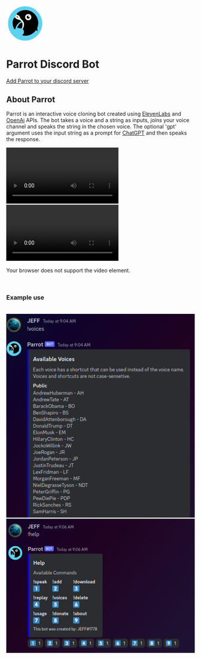 <img src="parrot_5_round.png" width="100"></img>

# Parrot Discord Bot

[Add Parrot to your discord server](https://discord.com/api/oauth2/authorize?client_id=1095014597871804510&permissions=3196992&scope=bot)


## About Parrot

Parrot is an interactive voice cloning bot created using [ElevenLabs](https://beta.elevenlabs.io/) and [OpenAi](https://platform.openai.com/) APIs.
The bot takes a voice and a string as inputs, joins your voice channel and speaks the string in the chosen voice. The optional 'gpt' argument uses the input string as a prompt for [ChatGPT](https://chat.openai.com/) and then speaks the response.

![](demo.mp4)
<video controls="controls">
    <source type="video/mp4" src="[demo.mp4](http://raw.githubusercontent.com/Ferdinand/voice-clone-bot/main/demo.mp4)"></source>
    <p>Your browser does not support the video element.</p>
</video>


<br>

### Example use

<br>

<img src="sc_1.png">
<img src="sc_2.png">
